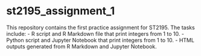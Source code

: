 # st2195_assignment_1
This repository contains the first practice assignment for ST2195.   The tasks include: - R script and R Markdown file that print integers from 1 to 10.   - Python script and Jupyter Notebook that print integers from 1 to 10.   - HTML outputs generated from R Markdown and Jupyter Notebook.  
